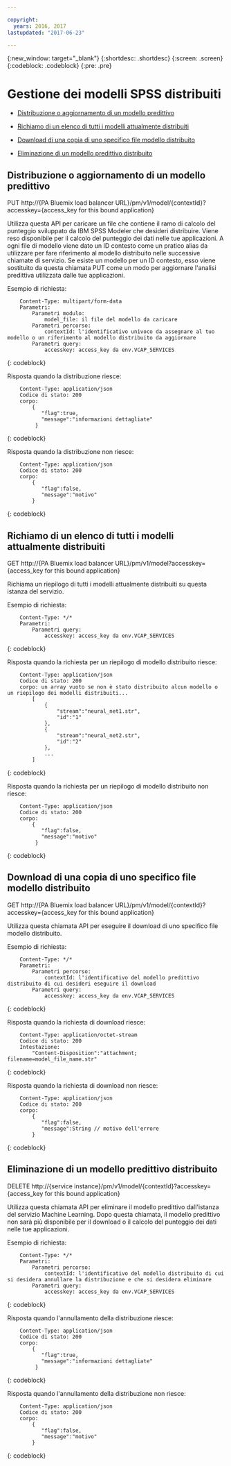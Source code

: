 ```yaml
---

copyright:
  years: 2016, 2017
lastupdated: "2017-06-23"

---
```


{:new_window: target="_blank"}
{:shortdesc: .shortdesc}
{:screen: .screen}
{:codeblock: .codeblock}
{:pre: .pre}

# Gestione dei modelli SPSS distribuiti


*  [Distribuzione o aggiornamento di un modello predittivo](#deploying-or-refreshing-a-predictive-model)

*  [Richiamo di un elenco di tutti i modelli attualmente distribuiti](#retrieving-a-list-of-all-currently-deployed-models)

*  [Download di una copia di uno specifico file modello distribuito](#downloading-a-copy-of-a-specific-deployed-model-file)

*  [Eliminazione di un modello predittivo distribuito](#deleting-a-deployed-predictive-model)

## Distribuzione o aggiornamento di un modello predittivo

PUT http://{PA Bluemix load balancer
URL}/pm/v1/model/{contextId}?accesskey={access_key for this bound
application}

Utilizza questa API per caricare un file che contiene il ramo di calcolo del punteggio sviluppato
        da IBM SPSS Modeler che desideri distribuire.
Viene reso disponibile per il calcolo del punteggio dei
        dati nelle tue applicazioni. A ogni
file di modello viene dato un ID contesto come un pratico alias da utilizzare per
fare riferimento al modello distribuito nelle successive chiamate di servizio. Se esiste
un modello per un ID contesto, esso viene sostituito da questa chiamata PUT come
un modo per aggiornare l'analisi predittiva utilizzata dalle tue
applicazioni.

Esempio di
richiesta:

```
    Content-Type: multipart/form-data
    Parametri:
        Parametri modulo:
            model_file: il file del modello da caricare
        Parametri percorso:
            contextId: l'identificativo univoco da assegnare al tuo modello o un riferimento al modello distribuito da aggiornare
        Parametri query:
            accesskey: access_key da env.VCAP_SERVICES
```
{: codeblock}

Risposta quando la distribuzione riesce:

```
    Content-Type: application/json
    Codice di stato: 200
    corpo:
        {
           "flag":true,
           "message":"informazioni dettagliate"
         }
```
{: codeblock}

Risposta quando la distribuzione non riesce:

```
    Content-Type: application/json
    Codice di stato: 200
    corpo:
        {
           "flag":false,
           "message":"motivo"
        }
```
{: codeblock}

## Richiamo di un elenco di tutti i modelli attualmente distribuiti

GET http://{PA Bluemix load balancer
URL}/pm/v1/model?accesskey={access_key for this bound
application}

Richiama un riepilogo di tutti i modelli attualmente distribuiti su questa istanza del servizio.

Esempio di
richiesta:

```
    Content-Type: */*
    Parametri:
        Parametri query:
            accesskey: access_key da env.VCAP_SERVICES
```
{: codeblock}

Risposta quando la richiesta per un riepilogo di modello distribuito riesce:

```
    Content-Type: application/json
    Codice di stato: 200
    corpo: un array vuoto se non è stato distribuito alcun modello o un riepilogo dei modelli distribuiti...
        [
            {
                "stream":"neural_net1.str",
                "id":"1"
            },
            {
                "stream":"neural_net2.str",
                "id":"2"
            },
            ...
        ]
```
{: codeblock}

Risposta quando la richiesta per un riepilogo di modello distribuito non riesce:

```
    Content-Type: application/json
    Codice di stato: 200
    corpo:
        {
           "flag":false,
           "message":"motivo"
         }
```
{: codeblock}

## Download di una copia di uno specifico file modello distribuito

GET http://{PA Bluemix load balancer
URL}/pm/v1/model/{contextId}?accesskey={access_key for this bound
application}

Utilizza questa chiamata API per eseguire il download di uno specifico file modello distribuito.

Esempio di
richiesta:

```
    Content-Type: */*
    Parametri:
        Parametri percorso:
            contextId: l'identificativo del modello predittivo distribuito di cui desideri eseguire il download
        Parametri query:
            accesskey: access_key da env.VCAP_SERVICES
```
{: codeblock}

Risposta quando la richiesta di download riesce:

```
    Content-Type: application/octet-stream
    Codice di stato: 200
    Intestazione:
        "Content-Disposition":"attachment; filename=model_file_name.str"
```
{: codeblock}

Risposta quando la richiesta di download non riesce:

```
    Content-Type: application/json
    Codice di stato: 200
    corpo:
        {
           "flag":false,
           "message":String // motivo dell'errore
        }
```
{: codeblock}

## Eliminazione di un modello predittivo distribuito

DELETE http://{service
instance}/pm/v1/model/{contextId}?accesskey={access_key for this
bound application}

Utilizza questa chiamata API per eliminare il modello predittivo dall'istanza del servizio Machine
Learning. Dopo questa chiamata, il modello predittivo non sarà più disponibile per il download o il calcolo del punteggio dei dati nelle tue applicazioni.

Esempio di
richiesta:

```
    Content-Type: */*
    Parametri:
        Parametri percorso:
            contextId: l'identificativo del modello distribuito di cui si desidera annullare la distribuzione e che si desidera eliminare
        Parametri query:
            accesskey: access_key da env.VCAP_SERVICES
```
{: codeblock}

Risposta quando l'annullamento della distribuzione riesce:

```
    Content-Type: application/json
    Codice di stato: 200
    corpo:
        {
           "flag":true,
           "message":"informazioni dettagliate"
         }
```
{: codeblock}

Risposta quando l'annullamento della distribuzione non riesce:

```
    Content-Type: application/json
    Codice di stato: 200
    corpo:
        {
           "flag":false,
           "message":"motivo"
        }
```
{: codeblock}
